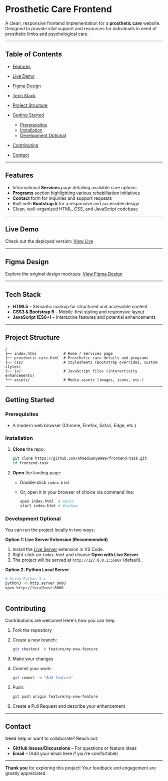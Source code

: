 # Prosthetic Care Frontend

A clean, responsive frontend implementation for a **prosthetic care** website. Designed to provide vital support and resources for individuals in need of prosthetic limbs and psychological care.

---

## Table of Contents

* [Features](#features)
* [Live Demo](#live-demo)
* [Figma Design](#figma-design)
* [Tech Stack](#tech-stack)
* [Project Structure](#project-structure)
* [Getting Started](#getting-started)

  * [Prerequisites](#prerequisites)
  * [Installation](#installation)
  * [Development Optional](#development-optional)
* [Contributing](#contributing)
* [Contact](#contact)

---

## Features

* Informational **Services** page detailing available care options
* **Programs** section highlighting various rehabilitation initiatives
* **Contact** form for inquiries and support requests
* Built with **Bootstrap 5** for a responsive and accessible design
* Clean, well-organized HTML, CSS, and JavaScript codebase

---

## Live Demo

Check out the deployed version: [View Live](https://frontend-task-five-cyan.vercel.app)

---

## Figma Design

Explore the original design mockups: [View Figma Design](https://www.figma.com/design/uUUjz2h0Lsuw7SJAZYQgfv/Frontend-task?node-id=0-1&p=f&t=PjiVmoz1avg4BpOK-0)

---

## Tech Stack

* **HTML5** – Semantic markup for structured and accessible content
* **CSS3 & Bootstrap 5** – Mobile-first styling and responsive layout
* **JavaScript (ES6+)** – Interactive features and potential enhancements

---

## Project Structure

```
/
├── index.html            # Home / Services page
├── prosthetic-care.html  # Prosthetic care details and programs
├── css/                  # Stylesheets (Bootstrap overrides, custom styles)
├── js/                   # JavaScript files (interactivity enhancements)
└── assets/               # Media assets (images, icons, etc.)
```

---

## Getting Started

### Prerequisites

* A modern web browser (Chrome, Firefox, Safari, Edge, etc.)

### Installation

1. **Clone** the repo:

   ```bash
   git clone https://github.com/AhmedSamy9999/frontend-task.git
   cd frontend-task
   ```

2. **Open** the landing page:

   * Double-click `index.html`
   * Or, open it in your browser of choice via command line:

     ```bash
     open index.html  # macOS
     start index.html # Windows
     ```

### Development Optional

You can run the project locally in two ways:

**Option 1: Live Server Extension (Recommended)**

1. Install the [Live Server](https://marketplace.visualstudio.com/items?itemName=ritwickdey.LiveServer) extension in VS Code.
2. Right-click on `index.html` and choose **Open with Live Server**.
3. The project will be served at `http://127.0.0.1:5500/` (default).

**Option 2: Python Local Server**

```bash
# Using Python 3.x
python3 -m http.server 8000
open http://localhost:8000
```

---

## Contributing

Contributions are welcome! Here's how you can help:

1. Fork the repository
2. Create a new branch:

   ```bash
   git checkout -b feature/my-new-feature
   ```
3. Make your changes
4. Commit your work:

   ```bash
   git commit -m "Add feature"
   ```
5. Push:

   ```bash
   git push origin feature/my-new-feature
   ```
6. Create a Pull Request and describe your enhancement

---

## Contact

Need help or want to collaborate? Reach out:

* **GitHub Issues/Discussions** – For questions or feature ideas
* **Email** – (Add your email here if you're comfortable)

---

**Thank you** for exploring this project! Your feedback and engagement are greatly appreciated.
